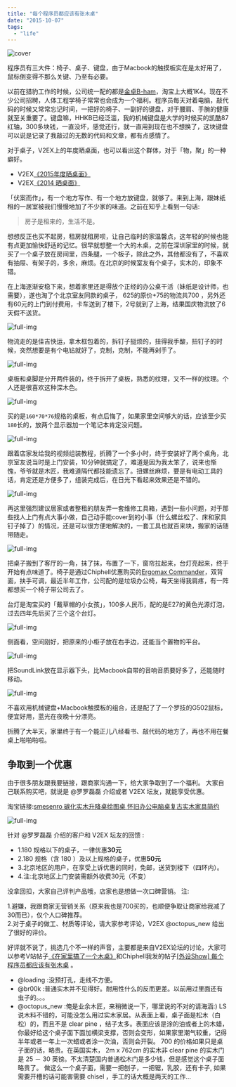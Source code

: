 ```yaml
---
title: "每个程序员都应该有张木桌"
date: "2015-10-07"
tags: 
  - "life"
---
```


![cover](https://static.is26.com/blog/2015/10/des.jpg)

程序员有三大件：椅子、桌子、键盘，由于Macbook的触摸板实在是太好用了，鼠标倒变得不那么关键、乃至有必要。

以前在猎豹工作的时候，公司统一配的都是[金卓B-ham](https://s.taobao.com/search?&initiative_id=tbindexz_20151008&spm=a21bo.7724922.8452-taobao-item.1&sourceId=tb.index&search_type=item&ssid=s5-e&commend=all&imgfile=&q=%E9%87%91%E5%8D%93b-ham&suggest=0_1&_input_charset=utf-8&wq=%E9%87%91%E5%8D%93B&suggest_query=%E9%87%91%E5%8D%93B&source=suggest)，淘宝上大概1K4。现在不少公司招聘，人体工程学椅子常常也会成为一个福利。程序员每天对着电脑，敲代码的时候又常常忘记时间，一把好的椅子、一副好的键盘，对于腰肩、手腕的健康就至关重要了。键盘嘛，HHKB已经泛滥，我的机械键盘是大学的时候买的凯酷87红轴，300多块钱，一直没坏，感觉还行，就一直用到现在也不想换了，这块键盘可以说是记录了我敲过的无数的代码和文章，都有点感情了。

对于桌子，V2EX上的年度晒桌面，也可以看出这个群体，对于「物，聚」的一种癖好。

- V2EX[《2015年度晒桌面》](https://www.v2ex.com/t/182391?p=2)
- V2EX[《2014 晒桌面》](https://www.v2ex.com/t/111951?p=4)

「伏案而作」，有一个地方写作、有一个地方放键盘，就够了。来到上海，跟妹纸租的一居室被我们慢慢地加了不少家的味道。之前在知乎上看到一句话:

> 房子是租来的，生活不是。

想想反正也买不起房，租房就租房呗，让自己临时的家温馨点，这年轻的时候也能有点更加愉快舒适的记忆。很早就想整一个大的木桌，之前在深圳家里的时候，就买了一个桌子放在房间里，四条腿，一个板子，除此之外，其他都没有了，不喜欢有抽屉、有架子的，多余，麻烦。在北京的时候室友有个桌子，实木的，印象不错。

在上海逐渐安稳下来，想着家里还是得放个正经的办公桌干活（妹纸是设计师，也需要），遂也淘了个北京室友同款的桌子， 625的原价+75的物流共700 ，另外还有60元的上门到付费用，卡车送到了楼下，2号就到了上海，结果国庆物流放了6天假不送货。

![full-img ](https://static.is26.com/blog/2015/10/desk6.JPG)

物流走的是佳吉快运，拿木框包着的，拆钉子挺烦的，扭得我手酸，扭钉子的时候，突然想要是有个电钻就好了，克制，克制，不能再剁手了。

![full-img ](https://static.is26.com/blog/2015/10/desk7.JPG)

桌板和桌脚是分开两件装的，终于拆开了桌板，熟悉的纹理，又不一样的纹理。个人还是很喜欢这种深木色。

![full-img ](https://static.is26.com/blog/2015/10/desk4.JPG)

买的是`160*70*76`规格的桌板，有点后悔了，如果家里空间够大的话，应该至少买`180`长的，放两个显示器加一个笔记本肯定没问题。

![full-img ](https://static.is26.com/blog/2015/10/desk2.JPG)

跟着店家发给我的视频组装教程，折腾了一个多小时，终于安装好了两个桌角，北京室友说当时是上门安装，10分钟就搞定了，难道是因为我太笨了，说来也惭愧，爷爷就是木匠，我难道隔代都技能遗忘了。扭螺丝麻烦，要是有电动工具的话，肯定还是方便多了，组装完成后，在日光下看起来效果还是不错的。

![full-img ](https://static.is26.com/blog/2015/10/desk10.jpg)

再这里强烈建议居家或者整租的朋友弄一套维修工具箱，遇到一些小问题，对于那些找人上门有点大事小做，自己动手能cover到的小事（什么螺丝松了、床和家具钉子掉了）的情况，还是可以很方便地解决的，一套工具也就百来块，搬家的话随带随走。

![full-img ](https://static.is26.com/blog/2015/10/desk5.JPG)

把桌子搬到了客厅的一角，抹了抹，布置了一下，窗帘拉起来，台灯亮起来，终于开始有点味道了。椅子是通过Chiphell优惠购买的[Ergomax Commander](http://www.chiphell.com/thread-1164359-1-1.html)，双背面，扶手可调，最近半年工作，公司配的是垃圾办公椅，每天坐得我肩疼，有一阵都想买一个椅子带公司去了。

台灯是淘宝买的「戴草帽的小女孩」，100多人民币，配的是E27的黄色光源灯泡，过去四年先后买了三个这个台灯。

![full-img ](https://static.is26.com/blog/2015/10/desk1.JPG)

侧面看，空间刚好，把原来的小柜子放在右手边，还能当个置物的平台。

![full-img ](https://static.is26.com/blog/2015/10/desk3.JPG)

把SoundLink放在显示器下头，比Macbook自带的音响音质要好多了，还能随时移动。

![full-img ](https://static.is26.com/blog/2015/10/desk8.JPG)

不喜欢用机械键盘+Macbook触摸板的组合，还是配了了一个罗技的G502鼠标，便宜好用，蓝光在夜晚十分漂亮。

折腾了大半天，家里终于有一个能正儿八经看书、敲代码的地方了，再也不用在餐桌上啪啪啪啦。

## 争取到一个优惠

由于很多朋友跟我要链接，跟商家沟通一下，给大家争取到了一个福利。 大家自己联系购买吧，就说是 @罗罗磊磊 介绍或者 V2EX 坛友，就能享受优惠。

淘宝链接:[smesenro 碳化实木升降桌绘图桌 怀旧办公电脑桌复古实木家具简约](https://item.taobao.com/item.htm?spm=a1z09.2.0.0.dGYnFB&id=38567284824&_u=71cp24j53f3)

![full-img ](https://static.is26.com/blog/2015/10/fuli.jpg)

针对 @罗罗磊磊 介绍的客户和 V2EX 坛友的回馈 :

- 1.180 规格以下的桌子，一律优惠**30元**
- 2.180 规格（含 180 ）及以上规格的桌子，优惠**50元**
- 3.北京地区的用户，在享受上诉优惠的同时，免邮，送货到楼下（四环内）。
- 4.注:北京地区上门安装需额外收费30元（不变）

没拿回扣，大家自己评判产品哦，店家也是想做一次口碑营销。 注:

1.避嫌，我跟商家无营销关系（原来我也是700买的，也顺便争取让商家给我减了30而已），仅个人口碑推荐。  
2.对于桌子的做工、材质等评论，请大家参考评论，V2EX @octopus\_new 给出了很好的评价。

好评就不说了，挑选几个不一样的声音，主要都是来自V2EX论坛的讨论，大家可以参考V站帖子[《在家里搞了一个木桌》](http://v2ex.com/t/226070)和Chiphell我发的帖子[\[外设Show\] 每个程序员都应该有张木桌](http://www.chiphell.com/thread-1380279-1-1.html) 。

- @loading :没预打孔，走线不方便。
- @br00k :普通实木并不见得好。耐用性什么的反而更差。以前用过里面还有虫子的。。。
- @octopus\_new :俺是业余木匠，来稍微说一下，哪里说的不对的请海涵:) LS 说木料不错的，可能没怎么用过实木家居。从表面上看，桌子面是松木（白松）的，而且不是 clear pine ，结子太多。表面应该是涂的油或者上的木蜡，你最好给这个桌子面下面加横梁支撑，否则会变形，如果家里潮气较重，记得半年或者一年上一次蜡或者涂一次油，否则会开裂。 700 的价格如果只是桌子面的话，略贵。在英国实木， 2m x 762cm 的实木非 clear pine 的实木门是 25 － 30 英镑。不太清楚国内普通松木门是多少钱，但是感觉这个桌子面略贵了。 做这么一个桌子面，需要一把刨子，一把锯，乳胶，还有卡子, 如果需要开槽的话可能害需要 chisel ，手工的话大概是两天的工作...
